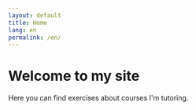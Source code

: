 ```yaml
---
layout: default
title: Home
lang: en
permalink: /en/
---
```

# Welcome to my site
Here you can find exercises about courses I'm tutoring.